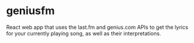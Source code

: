 # geniusfm

React web app that uses the last.fm and genius.com APIs to get the lyrics for
your currently playing song, as well as their interpretations.